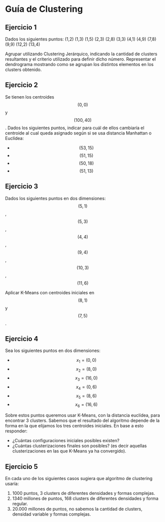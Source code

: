 # Guía de Clustering

## Ejercicio 1

Dados los siguientes puntos: (1,2) (1,3) (1,5) (2,3) (2,8) (3,3) (4,1) (4,9) (7,8) (9,9) (12,2) (13,4)

Agrupar utilizando Clustering Jerárquico, indicando la cantidad de clusters resultantes y el criterio utilizado para definir dicho número.
Representar el dendrograma mostrando como se agrupan los distintos elementos en los clusters obtenido.

## Ejercicio 2

Se tienen los centroides $$(0,0)$$ y $$(100, 40)$$. Dados los siguientes puntos, indicar para cuál de ellos cambiaría el centroide al cual queda asignado según si se usa distancia Manhattan o Euclídea:
* $$(53, 15)$$
* $$(51, 15)$$
* $$(50, 18)$$
* $$(51, 13)$$

## Ejercicio 3

Dados los siguientes puntos en dos dimensiones:
$$(5,1)$$, $$(5, 3)$$, $$(4, 4)$$, $$(9, 4)$$, $$(10, 3)$$, $$(11, 6)$$

Aplicar K-Means con centroides iniciales en $$(8, 1)$$ y $$(7, 5)$$.

## Ejercicio 4

Sea los siguientes puntos en dos dimensiones:
* $$x_1=(0,0)$$
* $$x_2=(8,0)$$
* $$x_3=(16,0)$$
* $$x_4=(0,6)$$
* $$x_5=(8,6)$$
* $$x_6=(16,6)$$

Sobre estos puntos queremos usar K-Means, con la distancia euclídea, para encontrar 3 clusters. Sabemos que el resultado del algoritmo depende de la forma en la que elijamos los tres centroides iniciales. En base a esto responder:

* ¿Cuántas configuraciones iniciales posibles existen?
* ¿Cuántas clusterizaciones finales son posibles? (es decir aquellas clusterizaciones en las que K-Means ya ha convergido).

## Ejercicio 5

En cada uno de los siguientes casos sugiera que algoritmo de clustering usaría:

1. 1000 puntos, 3 clusters de diferentes densidades y formas complejas.
2. 1340 millones de puntos, 168 clusters de diferentes densidades y forma regular.
3. 20.000 millones de puntos, no sabemos la cantidad de clusters, densidad variable y formas complejas.
